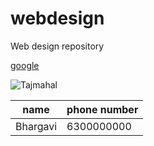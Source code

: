 # webdesign
Web design repository 

[google](https://www.google.com/)

![Tajmahal](https://www.google.com/maps/uv?pb=!1s0x39747121d702ff6d%3A0xdd2ae4803f767dde!3m1!7e115!4shttps%3A%2F%2Flh5.googleusercontent.com%2Fp%2FAF1QipNmSARZj-5VCSRkqSFseuymtCygsIAooMKQ2P8q%3Dw320-h200-k-no!5stajmahal%20-%20Google%20Search!15sCgIgAQ&imagekey=!1e10!2sAF1QipNmSARZj-5VCSRkqSFseuymtCygsIAooMKQ2P8q&hl=en&sa=X&ved=2ahUKEwjBwN7T1YfxAhVSzTgGHcSmAk8QoiowK3oECG4QAw#)

name|phone number
----|-----------
Bhargavi|6300000000
